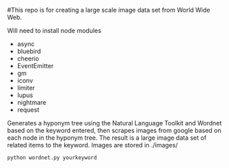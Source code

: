 #This repo is for creating a large scale image data set from World Wide Web.

Will need to install node modules
- async
- bluebird
- cheerio
- EventEmitter
- gm
- iconv
- limiter
- lupus
- nightmare
- request

Generates a hyponym tree using the Natural Language Toolkit and Wordnet based on the keyword entered, then scrapes images from google based on each node in the hyponym tree. The result is a large image data set of related items to the keyword. Images are stored in ./images/


```
python wordnet.py yourkeyword
```
